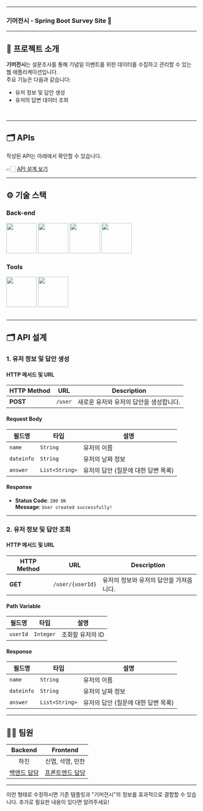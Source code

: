 
---

### 기머전시 - Spring Boot Survey Site 🎉

</div>

---

## 📝 프로젝트 소개
**기머전시**는 설문조사를 통해 기념일 이벤트를 위한 데이터를 수집하고 관리할 수 있는 웹 애플리케이션입니다.  
주요 기능은 다음과 같습니다:
- 유저 정보 및 답안 생성
- 유저의 답변 데이터 조회

<br />

---

## 🗂️ APIs
작성된 API는 아래에서 확인할 수 있습니다.

👉🏻 [API 설계 보기](#api-설계)

---

## ⚙ 기술 스택

### Back-end
<div>
<img src="https://github.com/yewon-Noh/readme-template/blob/main/skills/Java.png?raw=true" width="80">
<img src="https://github.com/yewon-Noh/readme-template/blob/main/skills/SpringBoot.png?raw=true" width="80">
<img src="https://github.com/yewon-Noh/readme-template/blob/main/skills/SpringDataJPA.png?raw=true" width="80">
<img src="https://github.com/yewon-Noh/readme-template/blob/main/skills/Mysql.png?raw=true" width="80">
</div>

### Tools
<div>
<img src="https://github.com/yewon-Noh/readme-template/blob/main/skills/Github.png?raw=true" width="80">
<img src="https://github.com/yewon-Noh/readme-template/blob/main/skills/Notion.png?raw=true" width="80">
</div>

<br />

---

## 🗂️ API 설계

### 1. **유저 정보 및 답안 생성**

#### **HTTP 메서드 및 URL**
| **HTTP Method** | **URL**       | **Description**                         |
|-----------------|---------------|-----------------------------------------|
| **POST**        | `/user`       | 새로운 유저와 유저의 답안을 생성합니다. |

#### **Request Body**
| **필드명**     | **타입**         | **설명**                           |
|----------------|------------------|------------------------------------|
| `name`         | `String`         | 유저의 이름                        |
| `dateinfo`     | `String`         | 유저의 날짜 정보                   |
| `answer`       | `List<String>`   | 유저의 답안 (질문에 대한 답변 목록) |

#### **Response**
- **Status Code**: `200 OK`  
  **Message**: `User created successfully!`

---

### 2. **유저 정보 및 답안 조회**

#### **HTTP 메서드 및 URL**
| **HTTP Method** | **URL**             | **Description**                         |
|-----------------|---------------------|-----------------------------------------|
| **GET**         | `/user/{userId}`     | 유저의 정보와 유저의 답안을 가져옵니다. |

#### **Path Variable**
| **필드명**     | **타입**          | **설명**                              |
|----------------|-------------------|---------------------------------------|
| `userId`       | `Integer`         | 조회할 유저의 ID                      |

#### **Response**
| **필드명**     | **타입**          | **설명**                              |
|----------------|-------------------|---------------------------------------|
| `name`         | `String`          | 유저의 이름                           |
| `dateinfo`     | `String`          | 유저의 날짜 정보                      |
| `answer`       | `List<String>`    | 유저의 답안 (질문에 대한 답변 목록)   |

---

## 💁‍♂️ 팀원
|Backend|Frontend|  
|:---:|:---:|  
|하진 | 신엽, 석영, 민찬 |  
|[백엔드 담당](https://github.com/backend)|[프론트엔드 담당](https://github.com/frontend)|  

---

이런 형태로 수정하시면 기존 템플릿과 "기머전시"의 정보를 효과적으로 결합할 수 있습니다. 추가로 필요한 내용이 있다면 알려주세요!
